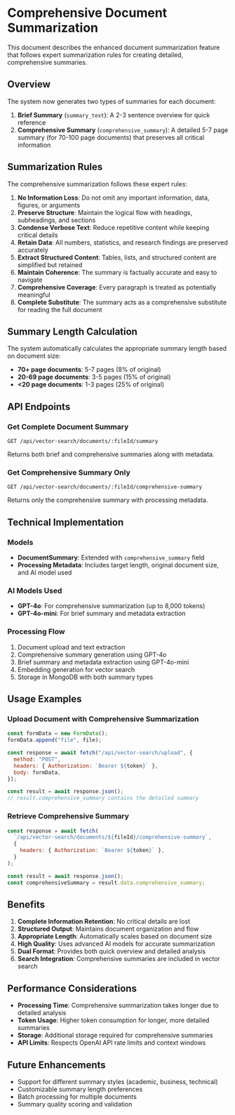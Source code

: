 # Comprehensive Document Summarization

This document describes the enhanced document summarization feature that follows expert summarization rules for creating detailed, comprehensive summaries.

## Overview

The system now generates two types of summaries for each document:

1. **Brief Summary** (`summary_text`): A 2-3 sentence overview for quick reference
2. **Comprehensive Summary** (`comprehensive_summary`): A detailed 5-7 page summary (for 70-100 page documents) that preserves all critical information

## Summarization Rules

The comprehensive summarization follows these expert rules:

1. **No Information Loss**: Do not omit any important information, data, figures, or arguments
2. **Preserve Structure**: Maintain the logical flow with headings, subheadings, and sections
3. **Condense Verbose Text**: Reduce repetitive content while keeping critical details
4. **Retain Data**: All numbers, statistics, and research findings are preserved accurately
5. **Extract Structured Content**: Tables, lists, and structured content are simplified but retained
6. **Maintain Coherence**: The summary is factually accurate and easy to navigate
7. **Comprehensive Coverage**: Every paragraph is treated as potentially meaningful
8. **Complete Substitute**: The summary acts as a comprehensive substitute for reading the full document

## Summary Length Calculation

The system automatically calculates the appropriate summary length based on document size:

- **70+ page documents**: 5-7 pages (8% of original)
- **20-69 page documents**: 3-5 pages (15% of original)
- **<20 page documents**: 1-3 pages (25% of original)

## API Endpoints

### Get Complete Document Summary

```
GET /api/vector-search/documents/:fileId/summary
```

Returns both brief and comprehensive summaries along with metadata.

### Get Comprehensive Summary Only

```
GET /api/vector-search/documents/:fileId/comprehensive-summary
```

Returns only the comprehensive summary with processing metadata.

## Technical Implementation

### Models

- **DocumentSummary**: Extended with `comprehensive_summary` field
- **Processing Metadata**: Includes target length, original document size, and AI model used

### AI Models Used

- **GPT-4o**: For comprehensive summarization (up to 8,000 tokens)
- **GPT-4o-mini**: For brief summary and metadata extraction

### Processing Flow

1. Document upload and text extraction
2. Comprehensive summary generation using GPT-4o
3. Brief summary and metadata extraction using GPT-4o-mini
4. Embedding generation for vector search
5. Storage in MongoDB with both summary types

## Usage Examples

### Upload Document with Comprehensive Summarization

```javascript
const formData = new FormData();
formData.append("file", file);

const response = await fetch("/api/vector-search/upload", {
  method: "POST",
  headers: { Authorization: `Bearer ${token}` },
  body: formData,
});

const result = await response.json();
// result.comprehensive_summary contains the detailed summary
```

### Retrieve Comprehensive Summary

```javascript
const response = await fetch(
  `/api/vector-search/documents/${fileId}/comprehensive-summary`,
  {
    headers: { Authorization: `Bearer ${token}` },
  }
);

const result = await response.json();
const comprehensiveSummary = result.data.comprehensive_summary;
```

## Benefits

1. **Complete Information Retention**: No critical details are lost
2. **Structured Output**: Maintains document organization and flow
3. **Appropriate Length**: Automatically scales based on document size
4. **High Quality**: Uses advanced AI models for accurate summarization
5. **Dual Format**: Provides both quick overview and detailed analysis
6. **Search Integration**: Comprehensive summaries are included in vector search

## Performance Considerations

- **Processing Time**: Comprehensive summarization takes longer due to detailed analysis
- **Token Usage**: Higher token consumption for longer, more detailed summaries
- **Storage**: Additional storage required for comprehensive summaries
- **API Limits**: Respects OpenAI API rate limits and context windows

## Future Enhancements

- Support for different summary styles (academic, business, technical)
- Customizable summary length preferences
- Batch processing for multiple documents
- Summary quality scoring and validation
